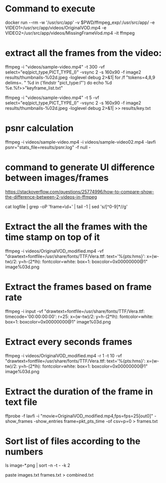 # Command to execute
docker run --rm -w '/usr/src/app' -v $PWD/ffmpeg_exp/:/usr/src/app/ -e VIDEO1=/usr/src/app/videos/OriginalVOD.mp4 -e VIDEO2=/usr/src/app/videos/MissingFrameVod.mp4 -it ffmpeg

# extract all the frames from the video:
ffmpeg -i "videos/sample-video.mp4" -t 300 -vf select="eq(pict_type\,PICT_TYPE_I)" -vsync 2 -s 160x90 -f image2 results/thumbnails-%02d.jpeg -loglevel debug 2>&1| for /f "tokens=4,8,9 delims=. " %d in ('findstr "pict_type:I"') do echo %d %e.%f>>"keyframe_list.txt"

ffmpeg -i "videos/sample-video.mp4" -t 5 -vf select="eq(pict_type\,PICT_TYPE_I)" -vsync 2 -s 160x90 -f image2 results/thumbnails-%02d.jpeg -loglevel debug 2>&1| >> results/key.txt

# psnr calculation
ffmpeg -i videos/sample-video.mp4 -i videos/sample-video02.mp4 -lavfi  psnr="stats_file=results/psnr.log" -f null -

# command to generate UI difference between images/frames
https://stackoverflow.com/questions/25774996/how-to-compare-show-the-difference-between-2-videos-in-ffmpeg

cat logfile | grep -oP 'frame=\d+' | tail -1 | sed 's/[^0-9]*//g'

# Extract the all the frames with the time stamp on top of it
ffmpeg -i videos/OriginalVOD_modified.mp4 -vf "drawtext=fontfile=/usr/share/fonts/TTF/Vera.ttf: text='%{pts\:hms}': x=(w-tw)/2: y=h-(2*lh): fontcolor=white: box=1: boxcolor=0x00000000@1" image%03d.png

# Extract the frames based on frame rate
ffmpeg -i input -vf "drawtext=fontfile=/usr/share/fonts/TTF/Vera.ttf: timecode='00\:00\:00\:00': r=25: x=(w-tw)/2: y=h-(2*lh): fontcolor=white: box=1: boxcolor=0x00000000@1" image%03d.png

# Extract every seconds frames
ffmpeg -i videos/OriginalVOD_modified.mp4 -r 1 -t 10 -vf "drawtext=fontfile=/usr/share/fonts/TTF/Vera.ttf: text='%{pts\:hms}': x=(w-tw)/2: y=h-(2*lh): fontcolor=white: box=1: boxcolor=0x00000000@1" image%03d.png

# Extract the duration of the frame in text file
ffprobe -f lavfi -i "movie=OriginalVOD_modified.mp4,fps=fps=25[out0]" -show_frames -show_entries frame=pkt_pts_time -of csv=p=0 > frames.txt

# Sort list of files according to the numbers
ls image-*.png | sort -n -t - -k 2

paste images.txt frames.txt > combined.txt
